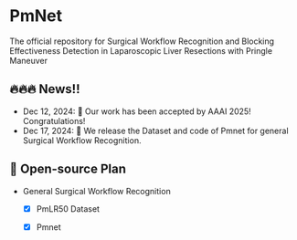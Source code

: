 # PmNet
The official repository for Surgical Workflow Recognition and Blocking Effectiveness Detection in Laparoscopic Liver Resections with Pringle Maneuver

## 🔥🔥🔥 News!!
* Dec 12, 2024: 🤗 Our work has been accepted by AAAI 2025! Congratulations!
* Dec 17, 2024: 🚀 We release the Dataset and code of Pmnet for general Surgical Workflow Recognition.

## 📑 Open-source Plan

- General Surgical Workflow Recognition
  - [x] PmLR50 Dataset
  - [x] Pmnet
 

